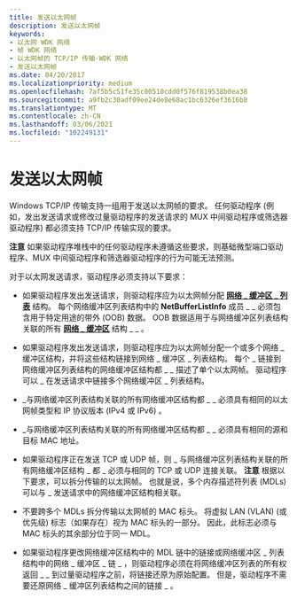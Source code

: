 ```yaml
---
title: 发送以太网帧
description: 发送以太网帧
keywords:
- 以太网 WDK 网络
- 帧 WDK 网络
- 以太网帧的 TCP/IP 传输-WDK 网络
- 发送以太网帧
ms.date: 04/20/2017
ms.localizationpriority: medium
ms.openlocfilehash: 7af5b5c51fe35c00510cdd0f576f819538b0ea38
ms.sourcegitcommit: a9fb2c30adf09ee24de8e68ac1bc6326ef3616b8
ms.translationtype: MT
ms.contentlocale: zh-CN
ms.lasthandoff: 03/06/2021
ms.locfileid: "102249131"
---
```

# <a name="sending-ethernet-frames"></a>发送以太网帧





Windows TCP/IP 传输支持一组用于发送以太网帧的要求。 任何驱动程序 (例如，发出发送请求或修改过量驱动程序的发送请求的 MUX 中间驱动程序或筛选器驱动程序) 都必须支持 TCP/IP 传输实现的要求。

**注意**  如果驱动程序堆栈中的任何驱动程序未遵循这些要求，则基础微型端口驱动程序、MUX 中间驱动程序和筛选器驱动程序的行为可能无法预测。

 

对于以太网发送请求，驱动程序必须支持以下要求：

-   如果驱动程序发出发送请求，则驱动程序应为以太网帧分配 [**网络 \_ 缓冲区 \_ 列表**](/windows-hardware/drivers/ddi/nbl/ns-nbl-net_buffer_list) 结构。 每个网络缓冲区列表结构中的 **NetBufferListInfo** 成员 \_ \_ 必须包含用于特定用途的带外 (OOB) 数据。 OOB 数据适用于与网络缓冲区列表结构关联的所有 [**网络 \_ 缓冲区**](/windows-hardware/drivers/ddi/nbl/ns-nbl-net_buffer) 结构 \_ \_ 。

-   如果驱动程序发出发送请求，则驱动程序应为以太网帧分配一个或多个网络 \_ 缓冲区结构，并将这些结构链接到网络 \_ 缓冲区 \_ 列表结构。 每个 \_ 链接到网络缓冲区列表结构的网络缓冲区结构都 \_ \_ 描述了单个以太网帧。 驱动程序可以 \_ 在发送请求中链接多个网络缓冲区 \_ 列表结构。 

-   \_与网络缓冲区列表结构关联的所有网络缓冲区结构都 \_ \_ 必须具有相同的以太网帧类型和 IP 协议版本 (IPv4 或 IPv6) 。

-   \_与网络缓冲区列表结构关联的所有网络缓冲区结构都 \_ \_ 必须具有相同的源和目标 MAC 地址。

-   如果驱动程序正在发送 TCP 或 UDP 帧，则 \_ 与网络缓冲区列表结构关联的所有网络缓冲区结构 \_ 都 \_ 必须与相同的 TCP 或 UDP 连接关联。
    **注意**  根据以下要求，可以拆分传输的以太网帧。 也就是说，多个内存描述符列表 (MDLs) 可以与 \_ 发送请求中的网络缓冲区结构相关联。

     

-   不要跨多个 MDLs 拆分传输以太网帧的 MAC 标头。 将虚拟 LAN (VLAN)  (或优先级) 标志（如果存在）视为 MAC 标头的一部分。 因此，此标志必须与 MAC 标头的其余部分位于同一 MDL。

-   如果驱动程序更改网络缓冲区结构中的 MDL 链中的链接或网络缓冲区 \_ 列表结构中的网络 \_ 缓冲区 \_ 链 \_ ，则驱动程序必须在将网络缓冲区列表的所有权返回 \_ \_ 到过量驱动程序之前，将链接还原为原始配置。 但是，驱动程序不需要还原网络 \_ 缓冲区列表结构之间的链接 \_ 。

 

